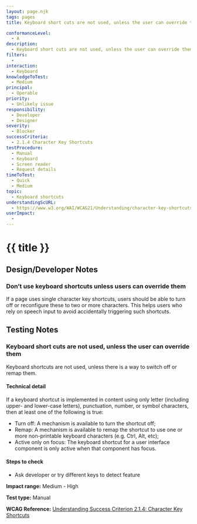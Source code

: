 ```yaml
---
layout: page.njk
tags: pages
title: Keyboard short cuts are not used, unless the user can override them

conformanceLevel:
  - A
description:
  - Keyboard short cuts are not used, unless the user can override them
filters:
  -
interaction:
  - Keyboard
knowledgeToTest:
  - Medium
principal:
  - Operable
priority:
  - Unlikely issue
responsibility:
  - Developer
  - Designer
severity:
  - Blocker
successCriteria:
  - 2.1.4 Character Key Shortcuts
testProcedure:
  - Manual
  - Keyboard
  - Screen reader
  - Request details
timeToTest:
  - Quick
  - Medium
topic:
  - Keyboard shortcuts
understandingScURL:
  - https://www.w3.org/WAI/WCAG21/Understanding/character-key-shortcuts.html
userImpact:
  -
---
```


# {{ title }}

## Design/Developer Notes

### Don’t use keyboard shortcuts unless users can override them

If a page uses single character key shortcuts, users should be able to turn off or reconfigure these to two or more characters. This helps users who rely on speech input to avoid accidentally triggering such shortcuts.

## Testing Notes

### Keyboard short cuts are not used, unless the user can override them

Keyboard shortcuts are not used, unless there is a way to switch off or remap them.

#### Technical detail

If a keyboard shortcut is implemented in content using only letter (including upper- and lower-case letters), punctuation, number, or symbol characters, then at least one of the following is true:

- Turn off: A mechanism is available to turn the shortcut off;
- Remap: A mechanism is available to remap the shortcut to use one or more non-printable keyboard characters (e.g. Ctrl, Alt, etc);
- Active only on focus: The keyboard shortcut for a user interface component is only active when that component has focus.

#### Steps to check

- Ask developer or try different keys to detect feature

**Impact range:** Medium - High

**Test type:** Manual

**WCAG Reference:** [Understanding Success Criterion 2.1.4: Character Key Shortcuts](https://www.w3.org/WAI/WCAG21/Understanding/character-key-shortcuts)
